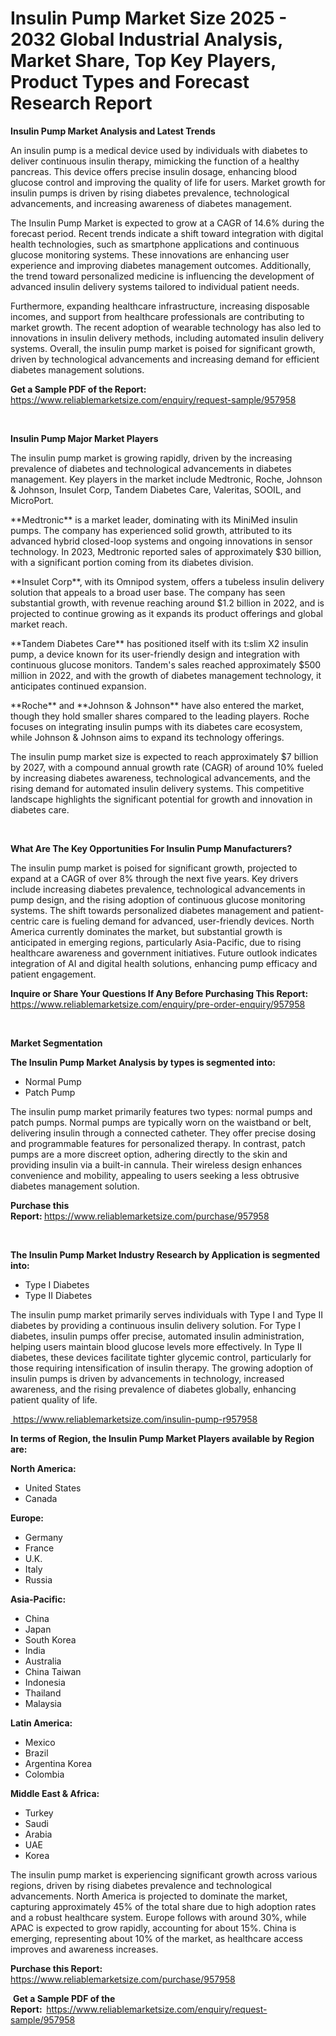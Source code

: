 <p><h1>Insulin Pump Market Size 2025 - 2032 Global Industrial Analysis, Market Share, Top Key Players, Product Types and Forecast Research Report</h1></p><p><strong>Insulin Pump Market Analysis and Latest Trends</strong></p>
<p><p>An insulin pump is a medical device used by individuals with diabetes to deliver continuous insulin therapy, mimicking the function of a healthy pancreas. This device offers precise insulin dosage, enhancing blood glucose control and improving the quality of life for users. Market growth for insulin pumps is driven by rising diabetes prevalence, technological advancements, and increasing awareness of diabetes management.</p><p>The Insulin Pump Market is expected to grow at a CAGR of 14.6% during the forecast period. Recent trends indicate a shift toward integration with digital health technologies, such as smartphone applications and continuous glucose monitoring systems. These innovations are enhancing user experience and improving diabetes management outcomes. Additionally, the trend toward personalized medicine is influencing the development of advanced insulin delivery systems tailored to individual patient needs.</p><p>Furthermore, expanding healthcare infrastructure, increasing disposable incomes, and support from healthcare professionals are contributing to market growth. The recent adoption of wearable technology has also led to innovations in insulin delivery methods, including automated insulin delivery systems. Overall, the insulin pump market is poised for significant growth, driven by technological advancements and increasing demand for efficient diabetes management solutions.</p></p>
<p><strong>Get a Sample PDF of the Report:&nbsp;</strong> <a href="https://www.reliablemarketsize.com/enquiry/request-sample/957958?utm_campaign=3198&utm_medium=2&utm_source=Github&utm_content=ia&utm_term=14042025&utm_id=insulin-pump">https://www.reliablemarketsize.com/enquiry/request-sample/957958</a></p>
<p>&nbsp;</p>
<p><strong>Insulin Pump Major Market Players</strong></p>
<p><p>The insulin pump market is growing rapidly, driven by the increasing prevalence of diabetes and technological advancements in diabetes management. Key players in the market include Medtronic, Roche, Johnson & Johnson, Insulet Corp, Tandem Diabetes Care, Valeritas, SOOIL, and MicroPort.</p><p>**Medtronic** is a market leader, dominating with its MiniMed insulin pumps. The company has experienced solid growth, attributed to its advanced hybrid closed-loop systems and ongoing innovations in sensor technology. In 2023, Medtronic reported sales of approximately $30 billion, with a significant portion coming from its diabetes division.</p><p>**Insulet Corp**, with its Omnipod system, offers a tubeless insulin delivery solution that appeals to a broad user base. The company has seen substantial growth, with revenue reaching around $1.2 billion in 2022, and is projected to continue growing as it expands its product offerings and global market reach.</p><p>**Tandem Diabetes Care** has positioned itself with its t:slim X2 insulin pump, a device known for its user-friendly design and integration with continuous glucose monitors. Tandem's sales reached approximately $500 million in 2022, and with the growth of diabetes management technology, it anticipates continued expansion.</p><p>**Roche** and **Johnson & Johnson** have also entered the market, though they hold smaller shares compared to the leading players. Roche focuses on integrating insulin pumps with its diabetes care ecosystem, while Johnson & Johnson aims to expand its technology offerings.</p><p>The insulin pump market size is expected to reach approximately $7 billion by 2027, with a compound annual growth rate (CAGR) of around 10% fueled by increasing diabetes awareness, technological advancements, and the rising demand for automated insulin delivery systems. This competitive landscape highlights the significant potential for growth and innovation in diabetes care.</p></p>
<p>&nbsp;</p>
<p><strong>What Are The Key Opportunities For Insulin Pump Manufacturers?</strong></p>
<p><p>The insulin pump market is poised for significant growth, projected to expand at a CAGR of over 8% through the next five years. Key drivers include increasing diabetes prevalence, technological advancements in pump design, and the rising adoption of continuous glucose monitoring systems. The shift towards personalized diabetes management and patient-centric care is fueling demand for advanced, user-friendly devices. North America currently dominates the market, but substantial growth is anticipated in emerging regions, particularly Asia-Pacific, due to rising healthcare awareness and government initiatives. Future outlook indicates integration of AI and digital health solutions, enhancing pump efficacy and patient engagement.</p></p>
<p><strong>Inquire or Share Your Questions If Any Before Purchasing This Report:</strong> <a href="https://www.reliablemarketsize.com/enquiry/pre-order-enquiry/957958?utm_campaign=3198&utm_medium=2&utm_source=Github&utm_content=ia&utm_term=14042025&utm_id=insulin-pump">https://www.reliablemarketsize.com/enquiry/pre-order-enquiry/957958</a></p>
<p>&nbsp;</p>
<p><strong>Market Segmentation</strong></p>
<p><strong>The Insulin Pump Market Analysis by types is segmented into:</strong></p>
<p><ul><li>Normal Pump</li><li>Patch Pump</li></ul></p>
<p><p>The insulin pump market primarily features two types: normal pumps and patch pumps. Normal pumps are typically worn on the waistband or belt, delivering insulin through a connected catheter. They offer precise dosing and programmable features for personalized therapy. In contrast, patch pumps are a more discreet option, adhering directly to the skin and providing insulin via a built-in cannula. Their wireless design enhances convenience and mobility, appealing to users seeking a less obtrusive diabetes management solution.</p></p>
<p><strong>Purchase this Report:&nbsp;</strong><a href="https://www.reliablemarketsize.com/purchase/957958?utm_campaign=3198&utm_medium=2&utm_source=Github&utm_content=ia&utm_term=14042025&utm_id=insulin-pump">https://www.reliablemarketsize.com/purchase/957958</a></p>
<p>&nbsp;</p>
<p><strong>The Insulin Pump Market Industry Research by Application is segmented into:</strong></p>
<p><ul><li>Type I Diabetes</li><li>Type II Diabetes</li></ul></p>
<p><p>The insulin pump market primarily serves individuals with Type I and Type II diabetes by providing a continuous insulin delivery solution. For Type I diabetes, insulin pumps offer precise, automated insulin administration, helping users maintain blood glucose levels more effectively. In Type II diabetes, these devices facilitate tighter glycemic control, particularly for those requiring intensification of insulin therapy. The growing adoption of insulin pumps is driven by advancements in technology, increased awareness, and the rising prevalence of diabetes globally, enhancing patient quality of life.</p></p>
<p><a href="https://www.reliablemarketsize.com/insulin-pump-r957958?utm_campaign=3198&utm_medium=2&utm_source=Github&utm_content=ia&utm_term=14042025&utm_id=insulin-pump">&nbsp;https://www.reliablemarketsize.com/insulin-pump-r957958</a></p>
<p><strong>In terms of Region, the Insulin Pump Market Players available by Region are:</strong></p>
<p>
    <p> <strong> North America: </strong>
        <ul>
            <li>United States</li>
            <li>Canada</li>
        </ul>
        </p> 
    <p> <strong> Europe: </strong>
        <ul>
            <li>Germany</li>
            <li>France</li>
            <li>U.K.</li>
            <li>Italy</li>
            <li>Russia</li>
        </ul>
        </p> 
    <p> <strong> Asia-Pacific: </strong>
        <ul>
            <li>China</li>
            <li>Japan</li>
            <li>South Korea</li>
            <li>India</li>
            <li>Australia</li>
            <li>China Taiwan</li>
            <li>Indonesia</li>
            <li>Thailand</li>
            <li>Malaysia</li>
        </ul>
        </p> 
    <p> <strong> Latin America: </strong>
        <ul>
            <li>Mexico</li>
            <li>Brazil</li>
            <li>Argentina Korea</li>
            <li>Colombia</li>
        </ul>
        </p> 
    <p> <strong> Middle East & Africa: </strong>
        <ul>
            <li>Turkey</li>
            <li>Saudi</li>
            <li>Arabia</li>
            <li>UAE</li>
            <li>Korea</li>
        </ul>
    </p>
    </p>
<p><p>The insulin pump market is experiencing significant growth across various regions, driven by rising diabetes prevalence and technological advancements. North America is projected to dominate the market, capturing approximately 45% of the total share due to high adoption rates and a robust healthcare system. Europe follows with around 30%, while APAC is expected to grow rapidly, accounting for about 15%. China is emerging, representing about 10% of the market, as healthcare access improves and awareness increases.</p></p>
<p><strong>Purchase this Report: </strong><a href="https://www.reliablemarketsize.com/purchase/957958?utm_campaign=3198&utm_medium=2&utm_source=Github&utm_content=ia&utm_term=14042025&utm_id=insulin-pump">https://www.reliablemarketsize.com/purchase/957958</a></p>
<p>&nbsp;<strong>Get a Sample PDF of the Report:&nbsp;&nbsp;</strong><a href="https://www.reliablemarketsize.com/enquiry/request-sample/957958?utm_campaign=3198&utm_medium=2&utm_source=Github&utm_content=ia&utm_term=14042025&utm_id=insulin-pump">https://www.reliablemarketsize.com/enquiry/request-sample/957958</a></p>
<p><strong></strong></p>
<p><p></p><p></p><p></p></p>